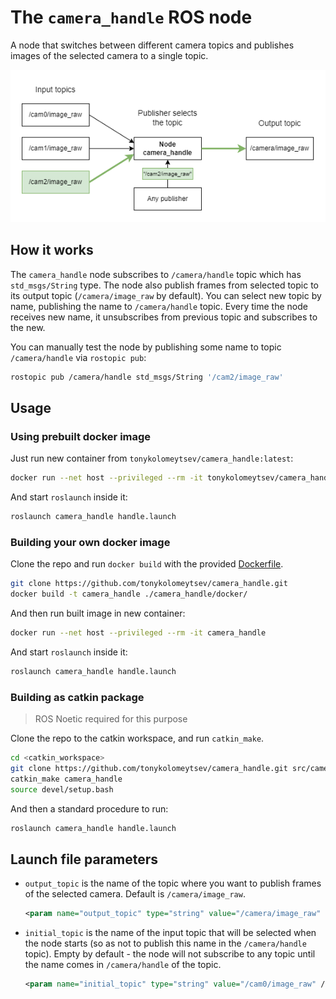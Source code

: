 # The `camera_handle` ROS node

A node that switches between different camera topics and publishes images of the selected camera to a single topic.

<p align="center">
  <img src="https://github.com/tonykolomeytsev/camera_handle/raw/master/media/diagram.png" alt="diagram"/>
</p>

## How it works

The `camera_handle` node subscribes to `/camera/handle` topic which has `std_msgs/String` type. The node also publish frames from selected topic to its output topic (`/camera/image_raw` by default). You can select new topic by name, publishing the name to `/camera/handle` topic. Every time the node receives new name, it unsubscribes from previous topic and subscribes to the new.

You can manually test the node by publishing some name to topic `/camera/handle` via `rostopic pub`:

```bash
rostopic pub /camera/handle std_msgs/String '/cam2/image_raw'
```

## Usage

### Using prebuilt docker image

Just run new container from `tonykolomeytsev/camera_handle:latest`:

```bash
docker run --net host --privileged --rm -it tonykolomeytsev/camera_handle:latest
```

And start `roslaunch` inside it:

```bash
roslaunch camera_handle handle.launch
```

### Building your own docker image

Clone the repo and run `docker build` with the provided [Dockerfile](https://github.com/tonykolomeytsev/camera_handle/blob/master/docker/Dockerfile).

```bash
git clone https://github.com/tonykolomeytsev/camera_handle.git
docker build -t camera_handle ./camera_handle/docker/
```

And then run built image in new container:

```bash
docker run --net host --privileged --rm -it camera_handle
```

And start `roslaunch` inside it:

```bash
roslaunch camera_handle handle.launch
```

### Building as catkin package

> ROS Noetic required for this purpose

Clone the repo to the catkin workspace, and run `catkin_make`.

```bash
cd <catkin_workspace>
git clone https://github.com/tonykolomeytsev/camera_handle.git src/camera_handle
catkin_make camera_handle
source devel/setup.bash
```

And then a standard procedure to run:
```bash
roslaunch camera_handle handle.launch
```

## Launch file parameters

- `output_topic` is the name of the topic where you want to publish frames of the selected camera. Default is `/camera/image_raw`.
    ```xml
    <param name="output_topic" type="string" value="/camera/image_raw" />
    ```
- `initial_topic` is the name of the input topic that will be selected when the node starts (so as not to publish this name in the `/camera/handle` topic). Empty by default - the node will not subscribe to any topic until the name comes in `/camera/handle` of the topic.
    ```xml
    <param name="initial_topic" type="string" value="/cam0/image_raw" />
    ```
